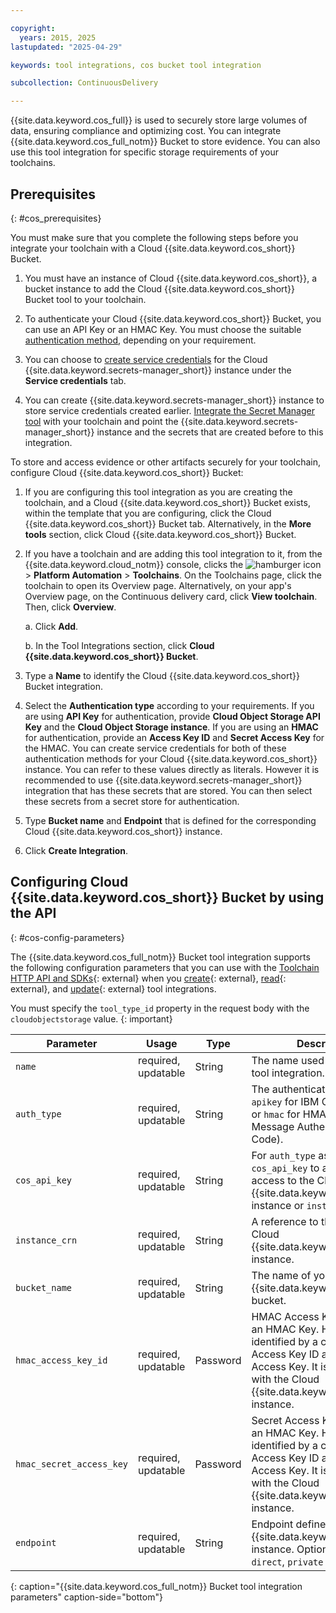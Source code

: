 ```yaml
---

copyright:
  years: 2015, 2025
lastupdated: "2025-04-29"

keywords: tool integrations, cos bucket tool integration

subcollection: ContinuousDelivery

---
```


{{site.data.keyword.cos_full}} is used to securely store large volumes of data, ensuring compliance and optimizing cost.
You can integrate {{site.data.keyword.cos_full_notm}} Bucket to store evidence.
You can also use this tool integration for specific storage requirements of your toolchains.
## Prerequisites
{: #cos_prerequisites}

You must make sure that you complete the following steps before you integrate your toolchain with a Cloud {{site.data.keyword.cos_short}} Bucket.

1. You must have an instance of Cloud {{site.data.keyword.cos_short}}, a bucket instance to add the Cloud {{site.data.keyword.cos_short}} Bucket tool to your toolchain.

1. To authenticate your Cloud {{site.data.keyword.cos_short}} Bucket, you can use an API Key or an HMAC Key. You must choose the suitable [authentication method](/docs/cloud-object-storage?topic=cloud-object-storage-service-credentials), depending on your requirement.

1. You can choose to [create service credentials](/docs/cloud-object-storage?topic=cloud-object-storage-service-credentials) for the Cloud {{site.data.keyword.secrets-manager_short}} instance under the **Service credentials** tab.

1. You can create {{site.data.keyword.secrets-manager_short}} instance to store service credentials created earlier. [Integrate the Secret Manager tool](/docs/devsecops?topic=devsecops-cd-devsecops-toolchains-secrets) with your toolchain and point the {{site.data.keyword.secrets-manager_short}} instance and the secrets that are created before to this integration.

To store and access evidence or other artifacts securely for your toolchain, configure Cloud {{site.data.keyword.cos_short}} Bucket:

1. If you are configuring this tool integration as you are creating the toolchain, and a Cloud {{site.data.keyword.cos_short}} Bucket exists, within the template that you are configuring, click the Cloud {{site.data.keyword.cos_short}} Bucket tab. Alternatively, in the **More tools** section, click Cloud {{site.data.keyword.cos_short}} Bucket.

1. If you have a toolchain and are adding this tool integration to it, from the {{site.data.keyword.cloud_notm}} console, clicks the ![hamburger icon](images/icon_hamburger.svg) > **Platform Automation** > **Toolchains**. On the Toolchains page, click the toolchain to open its Overview page. Alternatively, on your app's Overview page, on the Continuous delivery card, click **View toolchain**. Then, click **Overview**.

   a. Click **Add**.

   b. In the Tool Integrations section, click **Cloud {{site.data.keyword.cos_short}} Bucket**.

1. Type a **Name** to identify the Cloud {{site.data.keyword.cos_short}} Bucket integration.

1. Select the **Authentication type** according to your requirements. If you are using **API Key** for authentication, provide **Cloud Object Storage API Key** and the **Cloud Object Storage instance**. If you are using an **HMAC** for authentication, provide an **Access Key ID** and **Secret Access Key** for the HMAC. You can create service credentials for both of these authentication methods for your Cloud {{site.data.keyword.cos_short}} instance. You can refer to these values directly as literals. However it is recommended to use {{site.data.keyword.secrets-manager_short}} integration that has these secrets that are stored. You can then select these secrets from a secret store for authentication.

1. Type **Bucket name** and **Endpoint** that is defined for the corresponding Cloud {{site.data.keyword.cos_short}} instance.
1. Click **Create Integration**.


## Configuring Cloud {{site.data.keyword.cos_short}} Bucket by using the API
{: #cos-config-parameters}

The {{site.data.keyword.cos_full_notm}} Bucket tool integration supports the following configuration parameters that you can use with the [Toolchain HTTP API and SDKs](https://cloud.ibm.com/apidocs/toolchain){: external} when you [create](https://cloud.ibm.com/apidocs/toolchain#create-tool){: external}, [read](https://cloud.ibm.com/apidocs/toolchain#get-tool-by-id){: external}, and [update](https://cloud.ibm.com/apidocs/toolchain#update-tool){: external} tool integrations.

You must specify the `tool_type_id` property in the request body with the `cloudobjectstorage` value.
{: important}

| Parameter | Usage | Type | Description |
| --- | --- | --- | --- |
| `name` | required, updatable | String | The name used to identify this tool integration. |
| `auth_type` | required, updatable | String | The authentication type. Pass `apikey` for IBM Cloud API Key or `hmac` for HMAC (Hash Message Authentication Code).|
| `cos_api_key` | required, updatable | String | For `auth_type` as `apikey`, pass `cos_api_key` to authenticate access to the Cloud {{site.data.keyword.cos_short}} instance or `instance_crn`.|
| `instance_crn` | required, updatable | String | A reference to the existing Cloud {{site.data.keyword.cos_short}} instance.|
| `bucket_name` | required, updatable | String | The name of your Cloud {{site.data.keyword.cos_short}} bucket.|
| `hmac_access_key_id` | required, updatable | Password | HMAC Access Key defined for an HMAC Key. HMAC is identified by a combination of Access Key ID and Secret Access Key. It is associated with the Cloud {{site.data.keyword.cos_short}} instance. |
| `hmac_secret_access_key` | required, updatable | Password | Secret Access Key defined for an HMAC Key. HMAC is identified by a combination of Access Key ID and Secret Access Key. It is associated with the Cloud {{site.data.keyword.cos_short}} instance.|
| `endpoint` | required, updatable | String | Endpoint defined for Cloud {{site.data.keyword.cos_short}} instance. Options are `public`, `direct`, `private`|
 {: caption="{{site.data.keyword.cos_full_notm}} Bucket tool integration parameters" caption-side="bottom"}
